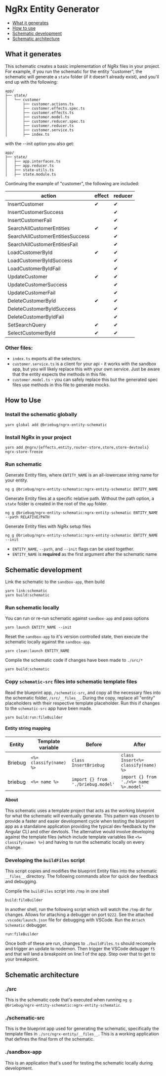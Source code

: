 # NgRx Entity Generator

- [What it generates](#generated)
- [How to use](#how-to-use)
- [Schematic development](#development)
- [Schematic architecture](#architecture)

## What it generates <a name="generated"></a>

This schematic creates a basic implementation of NgRx files in your project. For example, if you run the schematic for the entity "customer", the schematic will generate a `state` folder (if it doesn't already exist), and you'll end up with the following:

```
app/
├── state/
│   └── customer
│       ├── customer.actions.ts
│       ├── customer.effects.spec.ts
│       ├── customer.effects.ts
│       ├── customer.model.ts
│       ├── customer.reducer.spec.ts
│       ├── customer.reducer.ts
│       ├── customer.service.ts
│       ├── index.ts
```
with the --init option you also get:
```
app/
├── state/
│   ├── app.interfaces.ts
│   ├── app.reducer.ts
│   ├── state-utils.ts
│   ├── state.module.ts
```

Continuing the example of "customer", the following are included:

| action | effect | reducer |
| ------ | ------ | ------- |
| InsertCustomer | ✔ | ✔ |
| InsertCustomerSuccess |  | ✔ |
| InsertCustomerFail | | ✔ |
| SearchAllCustomerEntities | ✔ |  ✔ |
| SearchAllCustomerEntitiesSuccess | | ✔ |
| SearchAllCustomerEntitiesFail |  | ✔ |
| LoadCustomerById | ✔ | ✔ |
| LoadCustomerByIdSuccess | | ✔ |
| LoadCustomerByIdFail |  | ✔ |
| UpdateCustomer | ✔ | ✔ |
| UpdateCustomerSuccess |  | ✔ |
| UpdateCustomerFail |  | ✔ |
| DeleteCustomerById | ✔ | ✔ |
| DeleteCustomerByIdSuccess |  | ✔ |
| DeleteCustomerByIdFail |  | ✔ |
| SetSearchQuery | ✔ | ✔ |
| SelectCustomerById | ✔ | ✔ |

### Other files:

- `index.ts` exports all the selectors. 
- `customer.service.ts` is a client for your api - it works with the sandbox app, but you will likely replace this with your own service. Just be aware that the entity expects the methods in this file.
- `customer.model.ts` - you can safely replace this but the generated spec files use methods in this file to generate mocks.

## How to Use <a name="how-to-use"></a>

### Install the schematic globally

```shell
yarn global add @briebug/ngrx-entity-schematic
```

### Install NgRx in your project

```shell
yarn add @ngrx/{effects,entity,router-store,store,store-devtools} ngrx-store-freeze
```

### Run schematic

Generate Entity files, where `ENTITY_NAME` is an all-lowercase string name for your entity.

```shell
ng g @briebug/ngrx-entity-schematic:ngrx-entity-schematic ENTITY_NAME
```

Generate Entity files at a specific relative path. Without the path option, a `state` folder is created in the root of the `app` folder.

```shell
ng g @briebug/ngrx-entity-schematic:ngrx-entity-schematic ENTITY_NAME --path RELATIVE/PATH
```

Generate Entity files with NgRx setup files

```shell
ng g @briebug/ngrx-entity-schematic:ngrx-entity-schematic ENTITY_NAME --init
```

- `ENTITY_NAME`, `--path`, and `--init` flags can be used together.
- `ENTITY_NAME` is **required** as the first argument after the schematic name

## Schematic development <a name="development"></a>

Link the schematic to the `sandbox-app`, then build

```shell
yarn link:schematic
yarn build:schematic
```

### Run schematic locally

You can run or re-run schematic against `sandbox-app` and pass options

```shell
yarn launch ENTITY_NAME --init
```

Reset the `sandbox-app` to it's version controlled state, then execute the schematic locally against the `sandbox-app`.

```shell
yarn clean:launch ENTITY_NAME
```

Compile the schematic code if changes have been made to `./src/*`

```shell
yarn build:schematic
```

### Copy `schematic-src` files into schematic template files

Read the blueprint app, `/schematic-src`, and copy all the necessary files into the schematic folder, `/src/__files__`. During the copy, replace all "entity" placeholders with their respective template placeholder. Run this if changes to the `schematic-src` app have been made.

```shell
yarn build:run:fileBuilder
```

#### Entity string mapping

| Entity | Template variable | Before | After |
| ------ | ----------------- |--|--|
|Briebug|`<%= classify(name) %>` |`class InsertBriebug`|`class Insert<%= classify(name) %>` |
|briebug|`<%= name %>` |`import {} from './briebug.model'`|`import {} from './<%= name %>.model'`|

#### About

This schematic uses a template project that acts as the working blueprint for what the schematic will eventually generate. This pattern was chosen to provide a faster and easier development cycle when testing the blueprint app as a standalone application providing the typical dev feedback by the Angular  CLI and other devtools. The alternative would involve developing against the template files (which include template variables like `<%= classify(name) %>`) and having to run the schematic locally on every change.

### Developing the `buildFiles` script

This script copies and modifies the blueprint Entity files into the schematic `__files__` directory. The following commands allow for quick dev feedback and debugging.

Compile the `buildFiles` script into `/tmp` in one shell

```shell
build:fileBuilder
```

In another shell, run the following script which will watch the `/tmp` dir for changes. Allows for attaching a debugger on port `9222`. See the attached `.vscode/launch.json` file for debugging with VSCode. Run the `Attach Schematic` debugger.

```shell
run:fileBuilder
```

Once both of these are run, changes to `./buildFiles.ts` should recompile and trigger an update to nodemon. Then trigger the VSCode debugger `f5` and that will land a breakpoint on line:1 of the app. Step over that to get to your breakpoint.

## Schematic architecture <a name="architecture"></a>

### ./src

This is the schematic code that's executed when running `ng g @briebug/ngrx-entity-schematic:ngrx-entity-schematic`.

### ./schematic-src

This is the blueprint app used for generating the schematic, specifically the template files in `./src/ngrx-entity/__files__`. This is a working application that defines the final form of the schematic.

### ./sandbox-app

This is an application that's used for testing the schematic locally during development.
